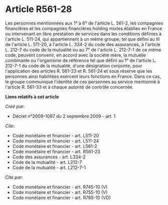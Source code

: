 # Article R561-28

Les personnes mentionnées aux 1° à 6° de l'article L. 561-2, les compagnies financières et les compagnies financières holding
mixtes établies en France ou intervenant en libre prestation de services dans les conditions définies à l'article L. 511-24,
qui appartiennent à un même groupe, tel que défini au III de l'article L. 511-20, à l'article L. 334-2 du code des
assurances, à l'article L. 212-7 du code de la mutualité ou au 7° de l'article L. 212-7-1 de ce même code, peuvent convenir,
en accord avec la société mère, la mutuelle combinante ou l'organisme de référence tel que défini au 1° de l'article L.
212-7-1 du code de la mutualité, d'une désignation conjointe, pour l'application des articles R. 561-23 et R. 561-24 et sous
réserve que les personnes ainsi habilitées exercent leurs fonctions en France. Dans ce cas, le groupe communique l'identité
de ces personnes au service mentionné à l'article R. 561-33 et à chaque autorité de contrôle concernée.

**Liens relatifs à cet article**

_Créé par_:

  - Décret n°2009-1087 du 2 septembre 2009 - art. 1

_Cite_:

  - Code monétaire et financier - art. L511-20
  - Code monétaire et financier - art. L511-24
  - Code monétaire et financier - art. L561-2
  - Code monétaire et financier - art. R561-23
  - Code des assurances - art. L334-2
  - Code de la mutualité - art. L212-7
  - Code de la mutualité - art. L212-7-1

_Cité par_:

  - Code monétaire et financier - art. R745-10 (V)
  - Code monétaire et financier - art. R755-10 (V)
  - Code monétaire et financier - art. R765-10 (VD)
